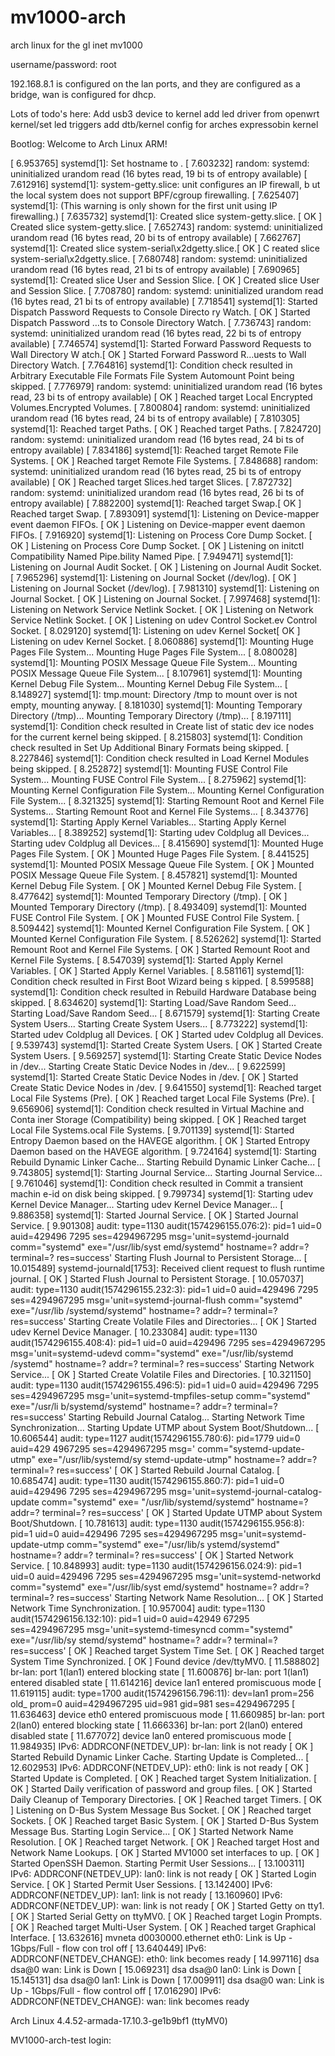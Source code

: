 # mv1000-arch
arch linux for the gl inet mv1000

username/password: root

192.168.8.1 is configured on the lan ports, and they are configured as a bridge, wan is configured for dhcp.

Lots of todo's here:
Add usb3 device to kernel
add led driver from openwrt kernel/set led triggers
add dtb/kernel config for arches expressobin kernel

Bootlog:
Welcome to Arch Linux ARM!

[    6.953765] systemd[1]: Set hostname to <MV1000-arch-test>.
[    7.603232] random: systemd: uninitialized urandom read (16 bytes read, 19 bi                                                                                          ts of entropy available)
[    7.612916] systemd[1]: system-getty.slice: unit configures an IP firewall, b                                                                                          ut the local system does not support BPF/cgroup firewalling.
[    7.625407] systemd[1]: (This warning is only shown for the first unit using                                                                                           IP firewalling.)
[    7.635732] systemd[1]: Created slice system-getty.slice.
[  OK  ] Created slice system-getty.slice.
[    7.652743] random: systemd: uninitialized urandom read (16 bytes read, 20 bi                                                                                          ts of entropy available)
[    7.662767] systemd[1]: Created slice system-serial\x2dgetty.slice.[  OK  ] C                                                                                          reated slice system-serial\x2dgetty.slice.
[    7.680748] random: systemd: uninitialized urandom read (16 bytes read, 21 bi                                                                                          ts of entropy available)
[    7.690965] systemd[1]: Created slice User and Session Slice.
[  OK  ] Created slice User and Session Slice.
[    7.708780] random: systemd: uninitialized urandom read (16 bytes read, 21 bi                                                                                          ts of entropy available)
[    7.718541] systemd[1]: Started Dispatch Password Requests to Console Directo                                                                                          ry Watch.
[  OK  ] Started Dispatch Password …ts to Console Directory Watch.
[    7.736743] random: systemd: uninitialized urandom read (16 bytes read, 22 bi                                                                                          ts of entropy available)
[    7.746574] systemd[1]: Started Forward Password Requests to Wall Directory W                                                                                          atch.[  OK  ] Started Forward Password R…uests to Wall Directory Watch.
[    7.764816] systemd[1]: Condition check resulted in Arbitrary Executable File                                                                                           Formats File System Automount Point being skipped.
[    7.776979] random: systemd: uninitialized urandom read (16 bytes read, 23 bi                                                                                          ts of entropy available)
[  OK  ] Reached target Local Encrypted Volumes.Encrypted Volumes.
[    7.800804] random: systemd: uninitialized urandom read (16 bytes read, 24 bi                                                                                          ts of entropy available)
[    7.810305] systemd[1]: Reached target Paths.
[  OK  ] Reached target Paths.
[    7.824720] random: systemd: uninitialized urandom read (16 bytes read, 24 bi                                                                                          ts of entropy available)
[    7.834186] systemd[1]: Reached target Remote File Systems.
[  OK  ] Reached target Remote File Systems.
[    7.848688] random: systemd: uninitialized urandom read (16 bytes read, 25 bi                                                                                          ts of entropy available)
[  OK  ] Reached target Slices.hed target Slices.
[    7.872732] random: systemd: uninitialized urandom read (16 bytes read, 26 bi                                                                                          ts of entropy available)
[    7.882200] systemd[1]: Reached target Swap.[  OK  ] Reached target Swap.
[    7.893091] systemd[1]: Listening on Device-mapper event daemon FIFOs.
[  OK  ] Listening on Device-mapper event daemon FIFOs.
[    7.916920] systemd[1]: Listening on Process Core Dump Socket.
[  OK  ] Listening on Process Core Dump Socket.
[  OK  ] Listening on initctl Compatibility Named Pipe.bility Named Pipe.
[    7.949471] systemd[1]: Listening on Journal Audit Socket.
[  OK  ] Listening on Journal Audit Socket.
[    7.965296] systemd[1]: Listening on Journal Socket (/dev/log).
[  OK  ] Listening on Journal Socket (/dev/log).
[    7.981310] systemd[1]: Listening on Journal Socket.
[  OK  ] Listening on Journal Socket.
[    7.997468] systemd[1]: Listening on Network Service Netlink Socket.
[  OK  ] Listening on Network Service Netlink Socket.
[  OK  ] Listening on udev Control Socket.ev Control Socket.
[    8.029120] systemd[1]: Listening on udev Kernel Socket[  OK  ] Listening on                                                                                           udev Kernel Socket.
[    8.060886] systemd[1]: Mounting Huge Pages File System...
         Mounting Huge Pages File System...
[    8.080028] systemd[1]: Mounting POSIX Message Queue File System...
         Mounting POSIX Message Queue File System...
[    8.107961] systemd[1]: Mounting Kernel Debug File System...
         Mounting Kernel Debug File System...
[    8.148927] systemd[1]: tmp.mount: Directory /tmp to mount over is not empty,                                                                                           mounting anyway.
[    8.181030] systemd[1]: Mounting Temporary Directory (/tmp)...
         Mounting Temporary Directory (/tmp)...
[    8.197111] systemd[1]: Condition check resulted in Create list of static dev                                                                                          ice nodes for the current kernel being skipped.
[    8.215803] systemd[1]: Condition check resulted in Set Up Additional Binary                                                                                           Formats being skipped.
[    8.227846] systemd[1]: Condition check resulted in Load Kernel Modules being                                                                                           skipped.
[    8.252872] systemd[1]: Mounting FUSE Control File System...
         Mounting FUSE Control File System...
[    8.275962] systemd[1]: Mounting Kernel Configuration File System...
         Mounting Kernel Configuration File System...
[    8.321325] systemd[1]: Starting Remount Root and Kernel File Systems...
         Starting Remount Root and Kernel File Systems...
[    8.343776] systemd[1]: Starting Apply Kernel Variables...
         Starting Apply Kernel Variables...
[    8.389252] systemd[1]: Starting udev Coldplug all Devices...
         Starting udev Coldplug all Devices...
[    8.415690] systemd[1]: Mounted Huge Pages File System.
[  OK  ] Mounted Huge Pages File System.
[    8.441525] systemd[1]: Mounted POSIX Message Queue File System.
[  OK  ] Mounted POSIX Message Queue File System.
[    8.457821] systemd[1]: Mounted Kernel Debug File System.
[  OK  ] Mounted Kernel Debug File System.
[    8.477642] systemd[1]: Mounted Temporary Directory (/tmp).
[  OK  ] Mounted Temporary Directory (/tmp).
[    8.493409] systemd[1]: Mounted FUSE Control File System.
[  OK  ] Mounted FUSE Control File System.
[    8.509442] systemd[1]: Mounted Kernel Configuration File System.
[  OK  ] Mounted Kernel Configuration File System.
[    8.526262] systemd[1]: Started Remount Root and Kernel File Systems.
[  OK  ] Started Remount Root and Kernel File Systems.
[    8.547039] systemd[1]: Started Apply Kernel Variables.
[  OK  ] Started Apply Kernel Variables.
[    8.581161] systemd[1]: Condition check resulted in First Boot Wizard being s                                                                                          kipped.
[    8.599588] systemd[1]: Condition check resulted in Rebuild Hardware Database                                                                                           being skipped.
[    8.634620] systemd[1]: Starting Load/Save Random Seed...
         Starting Load/Save Random Seed...
[    8.671579] systemd[1]: Starting Create System Users...
         Starting Create System Users...
[    8.773222] systemd[1]: Started udev Coldplug all Devices.
[  OK  ] Started udev Coldplug all Devices.
[    9.539743] systemd[1]: Started Create System Users.
[  OK  ] Started Create System Users.
[    9.569257] systemd[1]: Starting Create Static Device Nodes in /dev...
         Starting Create Static Device Nodes in /dev...
[    9.622599] systemd[1]: Started Create Static Device Nodes in /dev.
[  OK  ] Started Create Static Device Nodes in /dev.
[    9.641550] systemd[1]: Reached target Local File Systems (Pre).
[  OK  ] Reached target Local File Systems (Pre).
[    9.656906] systemd[1]: Condition check resulted in Virtual Machine and Conta                                                                                          iner Storage (Compatibility) being skipped.
[  OK  ] Reached target Local File Systems.ocal File Systems.
[    9.701139] systemd[1]: Started Entropy Daemon based on the HAVEGE algorithm.
[  OK  ] Started Entropy Daemon based on the HAVEGE algorithm.
[    9.724164] systemd[1]: Starting Rebuild Dynamic Linker Cache...
         Starting Rebuild Dynamic Linker Cache...
[    9.743805] systemd[1]: Starting Journal Service...
         Starting Journal Service...
[    9.761046] systemd[1]: Condition check resulted in Commit a transient machin                                                                                          e-id on disk being skipped.
[    9.799734] systemd[1]: Starting udev Kernel Device Manager...
         Starting udev Kernel Device Manager...
[    9.886358] systemd[1]: Started Journal Service.
[  OK  ] Started Journal Service.
[    9.901308] audit: type=1130 audit(1574296155.076:2): pid=1 uid=0 auid=429496                                                                                          7295 ses=4294967295 msg='unit=systemd-journald comm="systemd" exe="/usr/lib/syst                                                                                          emd/systemd" hostname=? addr=? terminal=? res=success'
         Starting Flush Journal to Persistent Storage...
[   10.015489] systemd-journald[1753]: Received client request to flush runtime                                                                                           journal.
[  OK  ] Started Flush Journal to Persistent Storage.
[   10.057037] audit: type=1130 audit(1574296155.232:3): pid=1 uid=0 auid=429496                                                                                          7295 ses=4294967295 msg='unit=systemd-journal-flush comm="systemd" exe="/usr/lib                                                                                          /systemd/systemd" hostname=? addr=? terminal=? res=success'
         Starting Create Volatile Files and Directories...
[  OK  ] Started udev Kernel Device Manager.
[   10.233084] audit: type=1130 audit(1574296155.408:4): pid=1 uid=0 auid=429496                                                                                          7295 ses=4294967295 msg='unit=systemd-udevd comm="systemd" exe="/usr/lib/systemd                                                                                          /systemd" hostname=? addr=? terminal=? res=success'
         Starting Network Service...
[  OK  ] Started Create Volatile Files and Directories.
[   10.321150] audit: type=1130 audit(1574296155.496:5): pid=1 uid=0 auid=429496                                                                                          7295 ses=4294967295 msg='unit=systemd-tmpfiles-setup comm="systemd" exe="/usr/li                                                                                          b/systemd/systemd" hostname=? addr=? terminal=? res=success'
         Starting Rebuild Journal Catalog...
         Starting Network Time Synchronization...
         Starting Update UTMP about System Boot/Shutdown...
[   10.606544] audit: type=1127 audit(1574296155.780:6): pid=1779 uid=0 auid=429                                                                                          4967295 ses=4294967295 msg=' comm="systemd-update-utmp" exe="/usr/lib/systemd/sy                                                                                          stemd-update-utmp" hostname=? addr=? terminal=? res=success'
[  OK  ] Started Rebuild Journal Catalog.
[   10.685474] audit: type=1130 audit(1574296155.860:7): pid=1 uid=0 auid=429496                                                                                          7295 ses=4294967295 msg='unit=systemd-journal-catalog-update comm="systemd" exe=                                                                                          "/usr/lib/systemd/systemd" hostname=? addr=? terminal=? res=success'
[  OK  ] Started Update UTMP about System Boot/Shutdown.
[   10.781613] audit: type=1130 audit(1574296155.956:8): pid=1 uid=0 auid=429496                                                                                          7295 ses=4294967295 msg='unit=systemd-update-utmp comm="systemd" exe="/usr/lib/s                                                                                          ystemd/systemd" hostname=? addr=? terminal=? res=success'
[  OK  ] Started Network Service.
[   10.848993] audit: type=1130 audit(1574296156.024:9): pid=1 uid=0 auid=429496                                                                                          7295 ses=4294967295 msg='unit=systemd-networkd comm="systemd" exe="/usr/lib/syst                                                                                          emd/systemd" hostname=? addr=? terminal=? res=success'
         Starting Network Name Resolution...
[  OK  ] Started Network Time Synchronization.
[   10.957004] audit: type=1130 audit(1574296156.132:10): pid=1 uid=0 auid=42949                                                                                          67295 ses=4294967295 msg='unit=systemd-timesyncd comm="systemd" exe="/usr/lib/sy                                                                                          stemd/systemd" hostname=? addr=? terminal=? res=success'
[  OK  ] Reached target System Time Set.
[  OK  ] Reached target System Time Synchronized.
[  OK  ] Found device /dev/ttyMV0.
[   11.588802] br-lan: port 1(lan1) entered blocking state
[   11.600876] br-lan: port 1(lan1) entered disabled state
[   11.614216] device lan1 entered promiscuous mode
[   11.619115] audit: type=1700 audit(1574296156.796:11): dev=lan1 prom=256 old_                                                                                          prom=0 auid=4294967295 uid=981 gid=981 ses=4294967295
[   11.636463] device eth0 entered promiscuous mode
[   11.660985] br-lan: port 2(lan0) entered blocking state
[   11.666336] br-lan: port 2(lan0) entered disabled state
[   11.677072] device lan0 entered promiscuous mode
[   11.984935] IPv6: ADDRCONF(NETDEV_UP): br-lan: link is not ready
[  OK  ] Started Rebuild Dynamic Linker Cache.
         Starting Update is Completed...
[   12.602953] IPv6: ADDRCONF(NETDEV_UP): eth0: link is not ready
[  OK  ] Started Update is Completed.
[  OK  ] Reached target System Initialization.
[  OK  ] Started Daily verification of password and group files.
[  OK  ] Started Daily Cleanup of Temporary Directories.
[  OK  ] Reached target Timers.
[  OK  ] Listening on D-Bus System Message Bus Socket.
[  OK  ] Reached target Sockets.
[  OK  ] Reached target Basic System.
[  OK  ] Started D-Bus System Message Bus.
         Starting Login Service...
[  OK  ] Started Network Name Resolution.
[  OK  ] Reached target Network.
[  OK  ] Reached target Host and Network Name Lookups.
[  OK  ] Started MV1000 set interfaces to up.
[  OK  ] Started OpenSSH Daemon.
         Starting Permit User Sessions...
[   13.100311] IPv6: ADDRCONF(NETDEV_UP): lan0: link is not ready
[  OK  ] Started Login Service.
[  OK  ] Started Permit User Sessions.
[   13.142400] IPv6: ADDRCONF(NETDEV_UP): lan1: link is not ready
[   13.160960] IPv6: ADDRCONF(NETDEV_UP): wan: link is not ready
[  OK  ] Started Getty on tty1.
[  OK  ] Started Serial Getty on ttyMV0.
[  OK  ] Reached target Login Prompts.
[  OK  ] Reached target Multi-User System.
[  OK  ] Reached target Graphical Interface.
[   13.632616] mvneta d0030000.ethernet eth0: Link is Up - 1Gbps/Full - flow con                                                                                          trol off
[   13.640449] IPv6: ADDRCONF(NETDEV_CHANGE): eth0: link becomes ready
[   14.997116] dsa dsa@0 wan: Link is Down
[   15.069231] dsa dsa@0 lan0: Link is Down
[   15.145131] dsa dsa@0 lan1: Link is Down
[   17.009911] dsa dsa@0 wan: Link is Up - 1Gbps/Full - flow control off
[   17.016290] IPv6: ADDRCONF(NETDEV_CHANGE): wan: link becomes ready

Arch Linux 4.4.52-armada-17.10.3-ge1b9bf1 (ttyMV0)

MV1000-arch-test login: 
